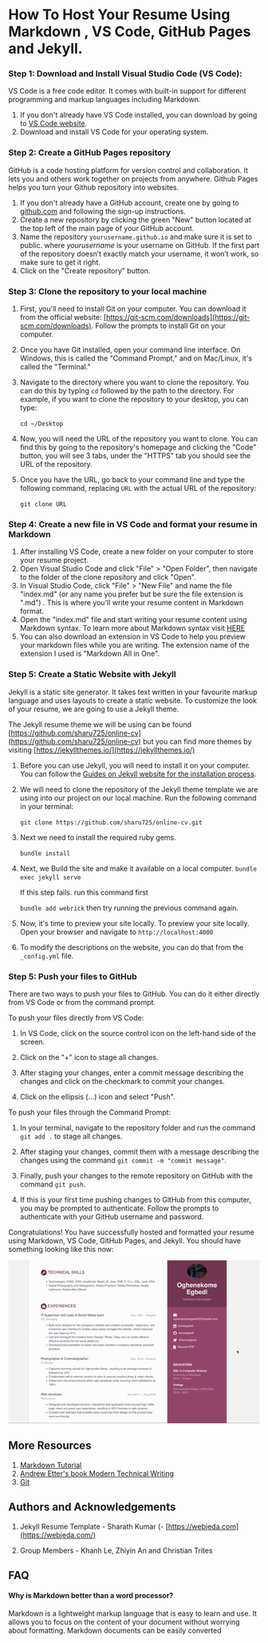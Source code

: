 # How To Host Your Resume Using Markdown , VS Code, GitHub Pages and Jekyll.


### Step 1: Download and Install Visual Studio Code (VS Code):

VS Code is a free code editor. It comes with built-in support for different programming and markup languages including Markdown.

1. If you don't already have VS Code installed, you can download by going to [VS Code website](https://code.visualstudio.com/).
2. Download and install VS Code for your operating system.


### Step 2: Create a GitHub Pages repository

GitHub is  a code hosting platform for version control and collaboration. It lets you and others work together on projects from anywhere. Github Pages helps you turn your Github repository into websites.

1. If you don't already have a GitHub account, create one by going to [github.com](github.com) and following the sign-up instructions.
2. Create a new repository by clicking the green "New" button located at the top left of the main page of your GitHub account.
3. Name the repository `yourusername.github.io` and make sure it is set to public. where _yourusername_ is your username on GitHub. If the first part of the repository doesn’t exactly match your username, it won’t work, so make sure to get it right.
4. Click on the "Create repository" button.

### Step 3: Clone the repository to your local machine

1.  First, you'll need to install Git on your computer. You can download it from the official website: [https://git-scm.com/downloads](https://git-scm.com/downloads). Follow the prompts to install Git on your computer.
    
2.  Once you have Git installed, open your command line interface. On Windows, this is called the "Command Prompt," and on Mac/Linux, it's called the "Terminal."
    
3.  Navigate to the directory where you want to clone the repository. You can do this by typing `cd` followed by the path to the directory. For example, if you want to clone the repository to your desktop, you can type:

	   `cd ~/Desktop`

5.  Now, you will need the URL of the repository you want to clone. You can find this by going to the repository's homepage and clicking the "Code" button, you will see 3 tabs, under the "HTTPS" tab you should see the URL of the repository.
    
6.  Once you have the URL, go back to your command line and type the following command, replacing `URL` with the actual URL of the repository:

	`git clone URL` 

### Step 4: Create a new file in VS Code and format your resume in Markdown 

 1.  After installing VS Code, create a new folder on your computer to store your resume project.  
 2.  Open Visual Studio Code and click "File" > "Open Folder", then navigate to the folder of the clone repository and click "Open".  
 3.   In Visual Studio Code, click "File" > "New File" and name the file "index.md" (or any name you prefer but be sure the file extension is ".md") . This is where you'll write your resume content in Markdown format.
 4.  Open the "index.md" file and start writing your resume content using Markdown syntax. To learn more about Markdown syntax visit  [HERE](https://www.markdowntutorial.com/) 
 5. You can also download an extension in VS Code to help you preview your markdown files while you are writing. The extension name of the extension I used is "Markdown All in One". 

### Step 5: Create a Static Website with Jekyll 

  Jekyll is a static site generator. It takes text written in your favourite markup language and uses layouts to create a static website. To customize the look of your resume, we are going to use a Jekyll theme.

The Jekyll resume theme we will be using can be found [https://github.com/sharu725/online-cv](https://github.com/sharu725/online-cv) but you can find more themes by visiting [https://jekyllthemes.io/](https://jekyllthemes.io/)

  1. Before you can use Jekyll, you will need to install it on your computer.  You can follow the [Guides on Jekyll website for the installation process](https://jekyllrb.com/docs/installation/).
  
  2. We will need to clone the repository of the Jekyll theme template we are using into our project on our local machine. Run the following command in your terminal:
  
		`git clone https://github.com/sharu725/online-cv.git`
3.  Next we need to install the required ruby gems.

	`bundle install`
	
4. Next, we Build the site and make it available on a local computer.
	`bundle exec jekyll serve`
	
	If this step fails. run this command first 
	
	`bundle add webrick` 
	then try running the previous command again. 
	
5. Now, it's time to preview your site locally. To preview your site locally. Open your browser and navigate to `http://localhost:4000`
	
6. To modify the descriptions on the website, you can do that from the `_config.yml` file.
  
### Step 5: Push your files to GitHub

There are two ways to push your files to GitHub. You can do it either directly from VS Code or from the command prompt. 

To push your files directly from VS Code:
1.  In VS Code, click on the source control icon on the left-hand side of the screen.

2.  Click on the "+" icon to stage all changes.

3.  After staging your changes, enter a commit message describing the changes and click on the checkmark to commit your changes.

4.  Click on the ellipsis (...) icon and select "Push".

To push your files through the Command Prompt: 

1.  In your terminal, navigate to the repository folder and run the command `git add .` to stage all changes.
    
2.  After staging your changes, commit them with a message describing the changes using the command `git commit -m "commit message"`.
    
3.  Finally, push your changes to the remote repository on GitHub with the command `git push`.
    
4.  If this is your first time pushing changes to GitHub from this computer, you may be prompted to authenticate. Follow the prompts to authenticate with your GitHub username and password.

  Congratulations! You have successfully hosted and formatted your resume using Markdown, VS Code, GitHub Pages, and Jekyll. You should have something looking like this now: 

![Resume Preview](assets/resume_preview.gif) 

## More Resources
 
1. [Markdown Tutorial](https://www.markdowntutorial.com/) 
2. [Andrew Etter's book Modern Technical Writing](https://a.co/d/4H7ERuI)
3. [Git](https://www.w3schools.com/git/)

 ## Authors and Acknowledgements 
 
1. Jekyll Resume Template -  Sharath Kumar (-   [https://webjeda.com](https://webjeda.com/)

2. Group Members - Khanh Le,  Zhiyin An and Christian Trites 

## FAQ

#### Why is Markdown better than a word processor?

Markdown is a lightweight markup language that is easy to learn and use. It allows you to focus on the content of your document without worrying about formatting. Markdown documents can be easily converted